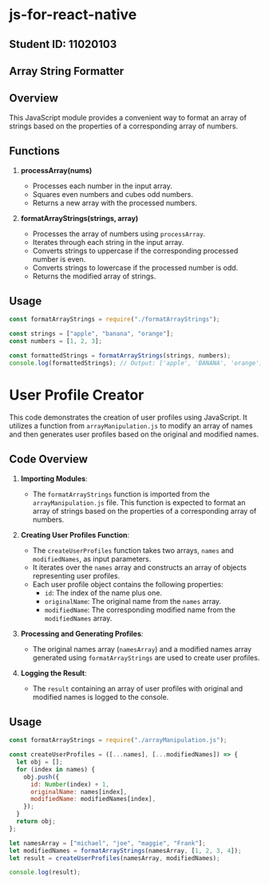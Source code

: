 ﻿# js-for-react-native

## Student ID: 11020103

## Array String Formatter

## Overview

This JavaScript module provides a convenient way to format an array of strings based on the properties of a corresponding array of numbers.

## Functions

1. **processArray(nums)**

   - Processes each number in the input array.
   - Squares even numbers and cubes odd numbers.
   - Returns a new array with the processed numbers.

2. **formatArrayStrings(strings, array)**
   - Processes the array of numbers using `processArray`.
   - Iterates through each string in the input array.
   - Converts strings to uppercase if the corresponding processed number is even.
   - Converts strings to lowercase if the processed number is odd.
   - Returns the modified array of strings.

## Usage

```javascript
const formatArrayStrings = require("./formatArrayStrings");

const strings = ["apple", "banana", "orange"];
const numbers = [1, 2, 3];

const formattedStrings = formatArrayStrings(strings, numbers);
console.log(formattedStrings); // Output: ['apple', 'BANANA', 'orange']
```

# User Profile Creator

This code demonstrates the creation of user profiles using JavaScript. It utilizes a function from `arrayManipulation.js` to modify an array of names and then generates user profiles based on the original and modified names.

## Code Overview

1. **Importing Modules**:

   - The `formatArrayStrings` function is imported from the `arrayManipulation.js` file. This function is expected to format an array of strings based on the properties of a corresponding array of numbers.

2. **Creating User Profiles Function**:

   - The `createUserProfiles` function takes two arrays, `names` and `modifiedNames`, as input parameters.
   - It iterates over the `names` array and constructs an array of objects representing user profiles.
   - Each user profile object contains the following properties:
     - `id`: The index of the name plus one.
     - `originalName`: The original name from the `names` array.
     - `modifiedName`: The corresponding modified name from the `modifiedNames` array.

3. **Processing and Generating Profiles**:

   - The original names array (`namesArray`) and a modified names array generated using `formatArrayStrings` are used to create user profiles.

4. **Logging the Result**:
   - The `result` containing an array of user profiles with original and modified names is logged to the console.

## Usage

```javascript
const formatArrayStrings = require("./arrayManipulation.js");

const createUserProfiles = ([...names], [...modifiedNames]) => {
  let obj = [];
  for (index in names) {
    obj.push({
      id: Number(index) + 1,
      originalName: names[index],
      modifiedName: modifiedNames[index],
    });
  }
  return obj;
};

let namesArray = ["michael", "joe", "maggie", "Frank"];
let modifiedNames = formatArrayStrings(namesArray, [1, 2, 3, 4]);
let result = createUserProfiles(namesArray, modifiedNames);

console.log(result);
```
